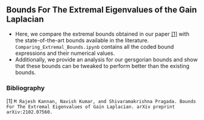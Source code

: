 ## Bounds For The Extremal Eigenvalues of the Gain Laplacian

- Here, we compare the extremal bounds obtained in our paper [[1]](#1) with the state-of-the-art bounds available in the literature. `Comparing_Extremal_Bounds.ipynb` contains all the coded bound expressions and their numerical values. 
- Additionally, we provide an analysis for our gersgorian bounds and show that these bounds can be tweaked to perform better than the existing bounds.



### Bibliography
<a id="1">[1]</a> 
`M Rajesh Kannan, Navish Kumar, and Shivaramakrishna Pragada. Bounds For The Extremal Eigenvalues of Gain
Laplacian. arXiv preprint arXiv:2102.07560.`

 
